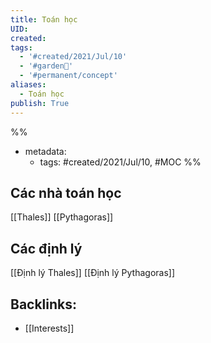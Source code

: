```yaml
---
title: Toán học
UID: 
created: 
tags:
  - '#created/2021/Jul/10'
  - '#garden🏡'
  - '#permanent/concept'
aliases:
  - Toán học
publish: True
---
```





%% 
- metadata:
	- tags: #created/2021/Jul/10, #MOC 
%%

## Các nhà toán học
[[Thales]] 
[[Pythagoras]]

## Các định lý 
[[Định lý Thales]]
[[Định lý Pythagoras]]

## Backlinks:
- [[Interests]]
